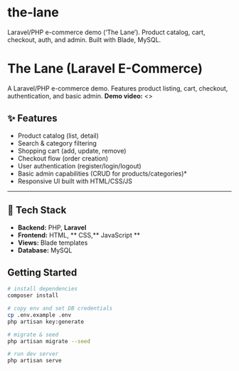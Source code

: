 # the-lane
Laravel/PHP e-commerce demo (‘The Lane’). Product catalog, cart, checkout, auth, and admin. Built with Blade, MySQL.

# The Lane (Laravel E-Commerce)

A Laravel/PHP e-commerce demo. Features product listing, cart, checkout, authentication, and basic admin.
**Demo video:** <>

## ✨ Features
- Product catalog (list, detail)
- Search & category filtering
- Shopping cart (add, update, remove)
- Checkout flow (order creation)
- User authentication (register/login/logout)
- Basic admin capabilities (CRUD for products/categories)*
- Responsive UI built with HTML/CSS/JS

---

## 🧰 Tech Stack
- **Backend:** PHP, **Laravel**
- **Frontend:** HTML, ** CSS,** JavaScript **
- **Views:** Blade templates
- **Database:** MySQL

## Getting Started
```bash
# install dependencies
composer install

# copy env and set DB credentials
cp .env.example .env
php artisan key:generate

# migrate & seed
php artisan migrate --seed

# run dev server
php artisan serve
